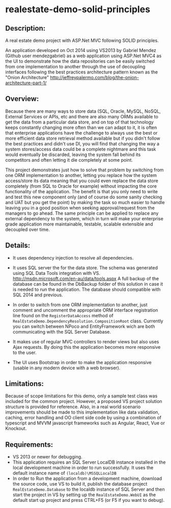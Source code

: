 # realestate-demo-solid-principles

## Description:
A real estate demo project with ASP.Net MVC following SOLID principles.

An application developed on Oct 2014 using VS2013 by Gabriel Mendez (Github user mendezgabriel) as a web application using ASP.Net MVC4 as the UI to demonstrate how the data repositories can be easily switched from one implementation to another through the use of decoupling interfaces following the best practices architecture pattern known as the "Onion Architecture" http://jeffreypalermo.com/blog/the-onion-architecture-part-1/

## Overview:
Because there are many ways to store data (SQL, Oracle, MySQL, NoSQL, External Services or APIs, etc and there are also many ORMs available to get the data from a particular data store, and on top of that technology keeps constantly changing more often than we can adapt to it, it is often that enterprise applications have the challenge to always use the best or more efficient data store retrieval method available but if you didn't follow the best practices and didn't use DI, you will find that changing the way a system stores/access data could be a complete nightmare and this task would eventually be discarded, leaving the system fall behind its competitors and often letting it die completely at some point.

This project demonstrates just how to solve that problem by switching from one ORM implementation to another, letting you replace how the system access/store its data meaning that you could even replace the data store completely (from SQL to Oracle for example) without impacting the core functionality of the application. The benefit is that you only need to write and test this new component only (and of course do some sanity checking and UAT but you get the point) by making the task so much easier to handle leaving you in a good position when seeking approval/request from the managers to go ahead. The same principle can be applied to replace any external dependency to the system, which in turn will make your enterprise grade application more maintainable, testable, scalable extensible and decoupled over time.

## Details:
- It uses dependency injection to resolve all dependencies.

- It uses SQL server the for the data store. The schema was generated using SQL Data Tools integration with VS. http://msdn.microsoft.com/en-au/data/tools.aspx
A full backup of the database can be found in the DbBackup folder of this solution in case it is needed to run the application.
The database should compatible with SQL 2014 and previous. 

- In order to switch from one ORM implementation to another, just comment and uncomment the appropriate ORM interface registration line found on the `RegisterDataAccess` method of `RealEstateDemo.DependencyResolution.CompositionRoot` class. Currently you can switch between NPoco and EntityFramework wich are both communicating with the SQL Server Database.

- It makes use of regular MVC controllers to render views but also uses Ajax requests. By doing this the application becomes more responsive to the user.

- The UI uses Bootstrap in order to make the application responsive (usable in any modern device with a web browser).

## Limitations:
Because of scope limitations for this demo, only a sample test class was included for the common project. However, a proposed
VS project solution structure is provided for reference. Also, in a real world scenario improvements should be made to this implementation like data validation, caching, error handling and OO client side code by using a combination of typescript and MVVM javascript frameworks such as Angular, React, Vue or Knockout.

## Requirements:
- VS 2013 or newer for debugging.
- This application requires an SQL Server LocalDB instance installed in the local development machine in order to run
successfully. It uses the default instance name of `(localdb)\MSSQLLocalDB`
- In order to Run the application from a development machine, download the source code, use VS to build it, publish
the database project `RealEstateDemo.Database` to the localdb instance of SQL Server and then start the project in VS
by setting up the `RealEstateDemo.WebUI` as the default start up project and press CTRL+F5 (or F5 if you want to debug).
